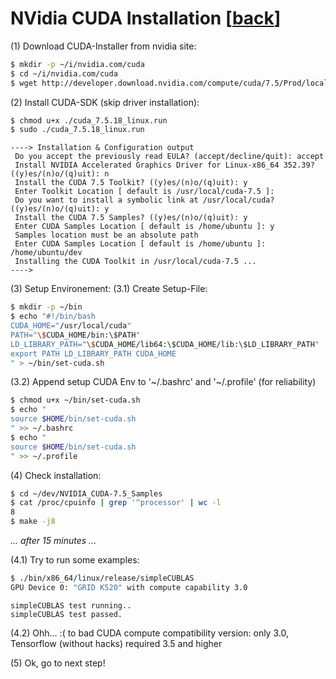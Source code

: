 # NVidia CUDA Installation [[back](index.md)]

(1) Download CUDA-Installer from nvidia site:
```sh
$ mkdir -p ~/i/nvidia.com/cuda
$ cd ~/i/nvidia.com/cuda
$ wget http://developer.download.nvidia.com/compute/cuda/7.5/Prod/local_installers/cuda_7.5.18_linux.run
```

(2) Install CUDA-SDK (skip driver installation):
```sh
$ chmod u+x ./cuda_7.5.18_linux.run
$ sudo ./cuda_7.5.18_linux.run
```
```
----> Installation & Configuration output
 Do you accept the previously read EULA? (accept/decline/quit): accept
 Install NVIDIA Accelerated Graphics Driver for Linux-x86_64 352.39? ((y)es/(n)o/(q)uit): n
 Install the CUDA 7.5 Toolkit? ((y)es/(n)o/(q)uit): y
 Enter Toolkit Location [ default is /usr/local/cuda-7.5 ]: 
 Do you want to install a symbolic link at /usr/local/cuda? ((y)es/(n)o/(q)uit): y
 Install the CUDA 7.5 Samples? ((y)es/(n)o/(q)uit): y
 Enter CUDA Samples Location [ default is /home/ubuntu ]: y        
 Samples location must be an absolute path
 Enter CUDA Samples Location [ default is /home/ubuntu ]: /home/ubuntu/dev
 Installing the CUDA Toolkit in /usr/local/cuda-7.5 ...
---->
```

(3) Setup Environement:
(3.1) Create Setup-File:
```sh
$ mkdir -p ~/bin
$ echo "#!/bin/bash
CUDA_HOME="/usr/local/cuda"
PATH="\$CUDA_HOME/bin:\$PATH"
LD_LIBRARY_PATH="\$CUDA_HOME/lib64:\$CUDA_HOME/lib:\$LD_LIBRARY_PATH"
export PATH LD_LIBRARY_PATH CUDA_HOME
" > ~/bin/set-cuda.sh
```

(3.2) Append setup CUDA Env to '~/.bashrc' and '~/.profile' (for reliability)
```sh
$ chmod u+x ~/bin/set-cuda.sh
$ echo "
source $HOME/bin/set-cuda.sh
" >> ~/.bashrc
$ echo "
source $HOME/bin/set-cuda.sh
" >> ~/.profile
```

(4) Check installation:
```sh
$ cd ~/dev/NVIDIA_CUDA-7.5_Samples
$ cat /proc/cpuinfo | grep '^processor' | wc -l
8
$ make -j8
```
*... after 15 minutes ...*

(4.1) Try to run some examples:
```sh
$ ./bin/x86_64/linux/release/simpleCUBLAS 
GPU Device 0: "GRID K520" with compute capability 3.0
```
```
simpleCUBLAS test running..
simpleCUBLAS test passed.
```

(4.2) Ohh... :( to bad CUDA compute compatibility version: only 3.0,
Tensorflow (without hacks) required 3.5 and higher

(5) Ok, go to next step!

